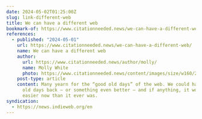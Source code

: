 ```yaml
---
date: 2024-05-02T01:25:00Z
slug: link-different-web
title: We can have a different web
bookmark-of: https://www.citationneeded.news/we-can-have-a-different-web/
references:
  - published: "2024-05-01"
    url: https://www.citationneeded.news/we-can-have-a-different-web/
    name: We can have a different web
    author:
      url: https://www.citationneeded.news/author/molly/
      name: Molly White
      photo: https://www.citationneeded.news/content/images/size/w160/2023/12/molly-sq.jpeg
    post-type: article
    content: Many yearn for the “good old days” of the web. We could have those good
      old days back — or something even better — and if anything, it would be
      easier now than it ever was.
syndication:
  - https://news.indieweb.org/en
---
```

